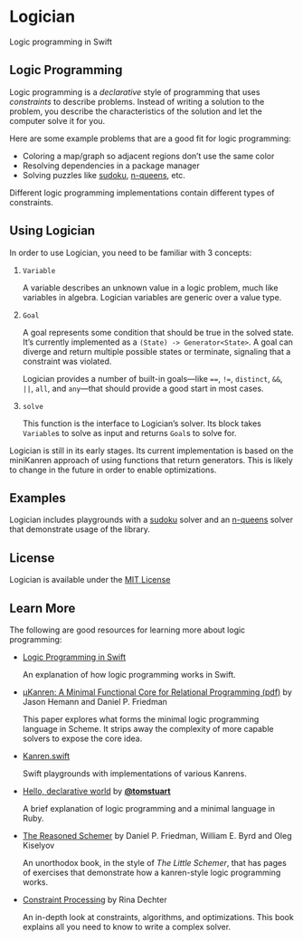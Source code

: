 # Logician
Logic programming in Swift

## Logic Programming
Logic programming is a _declarative_ style of programming that uses _constraints_ to describe problems. Instead of writing a solution to the problem, you describe the characteristics of the solution and let the computer solve it for you.

Here are some example problems that are a good fit for logic programming:

 - Coloring a map/graph so adjacent regions don’t use the same color
 - Resolving dependencies in a package manager
 - Solving puzzles like [sudoku][], [n-queens][], etc.

[sudoku]: Playgrounds/Sudoku.playground/Contents.swift
[n-queens]: Playgrounds/N%20Queens.playground/Contents.swift

Different logic programming implementations contain different types of constraints.

## Using Logician
In order to use Logician, you need to be familiar with 3 concepts:

1. `Variable`

    A variable describes an unknown value in a logic problem, much like variables in algebra. Logician variables are generic over a value type.
    
1. `Goal`

    A goal represents some condition that should be true in the solved state. It’s currently implemented as a `(State) -> Generator<State>`. A goal can diverge and return multiple possible states or terminate, signaling that a constraint was violated.
    
    Logician provides a number of built-in goals—like `==`, `!=`, `distinct`, `&&`, `||`, `all`, and `any`—that should provide a good start in most cases.

1. `solve`

    This function is the interface to Logician’s solver. Its block takes `Variable`s to solve as input and returns `Goal`s to solve for.
    
Logician is still in its early stages. Its current implementation is based on the miniKanren approach of using functions that return generators. This is likely to change in the future in order to enable optimizations.

## Examples
Logician includes playgrounds with a [sudoku][] solver and an [n-queens][] solver that demonstrate usage of the library.

## License
Logician is available under the [MIT License](LICENSE.md)

## Learn More
The following are good resources for learning more about logic programming:

- [Logic Programming in Swift](http://matt.diephouse.com/2016/12/logic-programming-in-swift/)

    An explanation of how logic programming works in Swift.

- [μKanren: A Minimal Functional Core for Relational Programming (pdf)](http://webyrd.net/scheme-2013/papers/HemannMuKanren2013.pdf) by Jason Hemann and Daniel P. Friedman

    This paper explores what forms the minimal logic programming language in Scheme. It strips away the complexity of more capable solvers to expose the core idea.
    
- [Kanren.swift](https://github.com/mdiep/Kanren.swift)

    Swift playgrounds with implementations of various Kanrens.

- [Hello, declarative world](http://codon.com/hello-declarative-world) by **[@tomstuart](https://github.com/tomstuart/)**

    A brief explanation of logic programming and a minimal language in Ruby.
    
- [The Reasoned Schemer](https://www.amazon.com/gp/product/0262562146/ref=as_li_tl?ie=UTF8&camp=1789&creative=9325&creativeASIN=0262562146&linkCode=as2&tag=mattdiephouse-20&linkId=40c4bb4569bbbfdf6c3a99f4e66490f4
) by Daniel P. Friedman, William E. Byrd and Oleg Kiselyov

    An unorthodox book, in the style of _The Little Schemer_, that has pages of exercises that demonstrate how a kanren-style logic programming works.

- [Constraint Processing](https://www.amazon.com/gp/product/1558608907/ref=as_li_tl?ie=UTF8&camp=1789&creative=9325&creativeASIN=1558608907&linkCode=as2&tag=mattdiephouse-20&linkId=d518f0b1d4ccb6a9a8c6d772cec8c8ec) by Rina Dechter

    An in-depth look at constraints, algorithms, and optimizations. This book explains all you need to know to write a complex solver.


